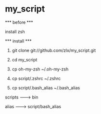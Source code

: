 my_script
=========

*** before ***

 install zsh

*** install ***

1. git clone git://github.com/zlx/my_script.git

2. cd my_script

3. cp oh-my-zsh ~/.oh-my-zsh

4. cp script/.zshrc ~/.zshrc

5. cp script/.bash_alias ~/.bash_alias

scripts
  ---> bin

alias
  ---> script/bash_alias
